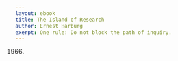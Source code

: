 ```yaml
---
layout: ebook
title: The Island of Research
author: Ernest Harburg
exerpt: One rule: Do not block the path of inquiry.
---
```


1966.

<figure>
</figure>




